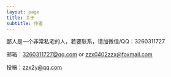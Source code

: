 ```yaml
---
layout: page
title: 关于
subtitle: 作者
---
```


鄙人是一个非常私宅的人，若要联系，请加微信/QQ：3260311727

邮箱：3260311727@qq.com or zzx0402zzx@foxmail.com

投稿：zzx2y@qq.com
